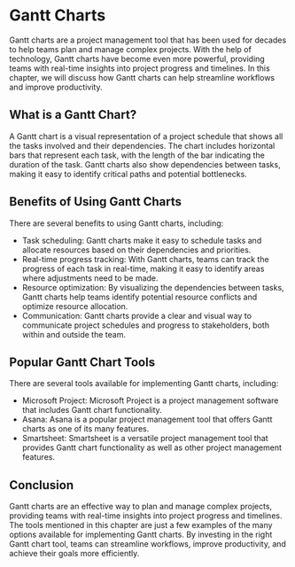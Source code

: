 Gantt Charts
==============================================================================

Gantt charts are a project management tool that has been used for decades to help teams plan and manage complex projects. With the help of technology, Gantt charts have become even more powerful, providing teams with real-time insights into project progress and timelines. In this chapter, we will discuss how Gantt charts can help streamline workflows and improve productivity.

What is a Gantt Chart?
----------------------

A Gantt chart is a visual representation of a project schedule that shows all the tasks involved and their dependencies. The chart includes horizontal bars that represent each task, with the length of the bar indicating the duration of the task. Gantt charts also show dependencies between tasks, making it easy to identify critical paths and potential bottlenecks.

Benefits of Using Gantt Charts
------------------------------

There are several benefits to using Gantt charts, including:

* Task scheduling: Gantt charts make it easy to schedule tasks and allocate resources based on their dependencies and priorities.
* Real-time progress tracking: With Gantt charts, teams can track the progress of each task in real-time, making it easy to identify areas where adjustments need to be made.
* Resource optimization: By visualizing the dependencies between tasks, Gantt charts help teams identify potential resource conflicts and optimize resource allocation.
* Communication: Gantt charts provide a clear and visual way to communicate project schedules and progress to stakeholders, both within and outside the team.

Popular Gantt Chart Tools
-------------------------

There are several tools available for implementing Gantt charts, including:

* Microsoft Project: Microsoft Project is a project management software that includes Gantt chart functionality.
* Asana: Asana is a popular project management tool that offers Gantt charts as one of its many features.
* Smartsheet: Smartsheet is a versatile project management tool that provides Gantt chart functionality as well as other project management features.

Conclusion
----------

Gantt charts are an effective way to plan and manage complex projects, providing teams with real-time insights into project progress and timelines. The tools mentioned in this chapter are just a few examples of the many options available for implementing Gantt charts. By investing in the right Gantt chart tool, teams can streamline workflows, improve productivity, and achieve their goals more efficiently.
